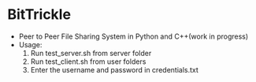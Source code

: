 # BitTrickle
- Peer to Peer File Sharing System in Python and C++(work in progress)
- Usage:
    1. Run test_server.sh from server folder
    2. Run test_client.sh from user folders
    3. Enter the username and password in credentials.txt